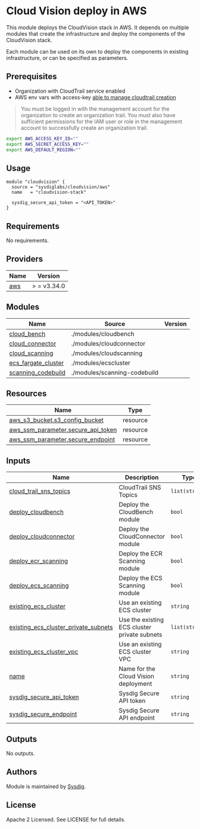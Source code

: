 # Cloud Vision deploy in AWS

This module deploys the CloudVision stack in AWS. It depends on multiple modules that create the infrastructure and
deploy the components of the CloudVision stack.

Each module can be used on its own to deploy the components in existing infrastructure, or can be specified as
parameters.

## Prerequisites

- Organization with CloudTrail service enabled
- AWS env vars with access-key [able to manage cloudtrail creation](https://docs.aws.amazon.com/awscloudtrail/latest/userguide/creating-trail-organization.html)

> You must be logged in with the management account for the organization to create an organization trail. You must also have sufficient permissions for the IAM user or role in the management account to successfully create an organization trail.

```bash
export AWS_ACCESS_KEY_ID=""
export AWS_SECRET_ACCESS_KEY=""
export AWS_DEFAULT_REGION=""
```


## Usage

```hcl
module "cloudvision" {
  source = "sysdiglabs/cloudvision/aws"
  name   = "cloudvision-stack"

  sysdig_secure_api_token = "<API_TOKEN>"
}
```

## Requirements

No requirements.

## Providers

| Name                                              | Version     |
| ------------------------------------------------- | ----------- |
| <a name="provider_aws"></a> [aws](#provider\_aws) | > = v3.34.0 |

## Modules

| Name                                                                                              | Source                       | Version |
| ------------------------------------------------------------------------------------------------- | ---------------------------- | ------- |
| <a name="module_cloud_bench"></a> [cloud\_bench](#module\_cloud\_bench)                           | ./modules/cloudbench         |         |
| <a name="module_cloud_connector"></a> [cloud\_connector](#module\_cloud\_connector)               | ./modules/cloudconnector     |         |
| <a name="module_cloud_scanning"></a> [cloud\_scanning](#module\_cloud\_scanning)                  | ./modules/cloudscanning      |         |
| <a name="module_ecs_fargate_cluster"></a> [ecs\_fargate\_cluster](#module\_ecs\_fargate\_cluster) | ./modules/ecscluster         |         |
| <a name="module_scanning_codebuild"></a> [scanning\_codebuild](#module\_scanning\_codebuild)      | ./modules/scanning-codebuild |         |

## Resources

| Name                                                                                                                            | Type     |
| ------------------------------------------------------------------------------------------------------------------------------- | -------- |
| [aws_s3_bucket.s3_config_bucket](https://registry.terraform.io/providers/hashicorp/aws/latest/docs/resources/s3_bucket)         | resource |
| [aws_ssm_parameter.secure_api_token](https://registry.terraform.io/providers/hashicorp/aws/latest/docs/resources/ssm_parameter) | resource |
| [aws_ssm_parameter.secure_endpoint](https://registry.terraform.io/providers/hashicorp/aws/latest/docs/resources/ssm_parameter)  | resource |

## Inputs

| Name                                                                                                                                                   | Description                                  | Type           | Default                       | Required |
| ------------------------------------------------------------------------------------------------------------------------------------------------------ | -------------------------------------------- | -------------- | ----------------------------- |:--------:|
| <a name="input_cloud_trail_sns_topics"></a> [cloud\_trail\_sns\_topics](#input\_cloud\_trail\_sns\_topics)                                             | CloudTrail SNS Topics                        | `list(string)` | n/a                           |   yes    |
| <a name="input_deploy_cloudbench"></a> [deploy\_cloudbench](#input\_deploy\_cloudbench)                                                                | Deploy the CloudBench module                 | `bool`         | `true`                        |    no    |
| <a name="input_deploy_cloudconnector"></a> [deploy\_cloudconnector](#input\_deploy\_cloudconnector)                                                    | Deploy the CloudConnector module             | `bool`         | `true`                        |    no    |
| <a name="input_deploy_ecr_scanning"></a> [deploy\_ecr\_scanning](#input\_deploy\_ecr\_scanning)                                                        | Deploy the ECR Scanning module               | `bool`         | `true`                        |    no    |
| <a name="input_deploy_ecs_scanning"></a> [deploy\_ecs\_scanning](#input\_deploy\_ecs\_scanning)                                                        | Deploy the ECS Scanning module               | `bool`         | `true`                        |    no    |
| <a name="input_existing_ecs_cluster"></a> [existing\_ecs\_cluster](#input\_existing\_ecs\_cluster)                                                     | Use an existing ECS cluster                  | `string`       | `""`                          |    no    |
| <a name="input_existing_ecs_cluster_private_subnets"></a> [existing\_ecs\_cluster\_private\_subnets](#input\_existing\_ecs\_cluster\_private\_subnets) | Use the existing ECS cluster private subnets | `list(string)` | `[]`                          |    no    |
| <a name="input_existing_ecs_cluster_vpc"></a> [existing\_ecs\_cluster\_vpc](#input\_existing\_ecs\_cluster\_vpc)                                       | Use an existing ECS cluster VPC              | `string`       | `""`                          |    no    |
| <a name="input_name"></a> [name](#input\_name)                                                                                                         | Name for the Cloud Vision deployment         | `string`       | n/a                           |   yes    |
| <a name="input_sysdig_secure_api_token"></a> [sysdig\_secure\_api\_token](#input\_sysdig\_secure\_api\_token)                                          | Sysdig Secure API token                      | `string`       | n/a                           |   yes    |
| <a name="input_sysdig_secure_endpoint"></a> [sysdig\_secure\_endpoint](#input\_sysdig\_secure\_endpoint)                                               | Sysdig Secure API endpoint                   | `string`       | `"https://secure.sysdig.com"` |    no    |

## Outputs

No outputs.

## Authors

Module is maintained by [Sysdig](https://sysdig.com).

## License

Apache 2 Licensed. See LICENSE for full details.
